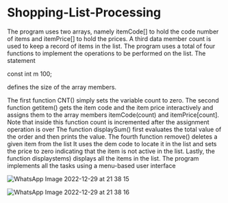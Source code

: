 # Shopping-List-Processing
The program uses two arrays, namely itemCode[] to hold the code number of items and itemPrice[] to hold the prices. A third data member count is used to keep a record of items in the list. The program uses a total of four functions to implement the operations to be performed on the list. The statement

const int m 100;

defines the size of the array members.

The first function CNT() simply sets the variable count to zero. The second function getitem() gets the item code and the item price interactively and assigns them to the array members itemCode(count) and itemPrice[count]. Note that inside this function count is incremented after the assignment operation is over The function displaySum() first evaluates the total value of the order and then prints the value. The fourth function remove() deletes a given item from the list It uses the dem code to locate it in the list and sets the price to zero indicating that the item is not active in the list. Lastly, the function displaystems) displays all the items in the list. 
The program implements all the tasks using a menu-based user interface

![WhatsApp Image 2022-12-29 at 21 38 15](https://user-images.githubusercontent.com/72677771/209980156-64e44e30-0a8c-4b83-853b-0fe6211b3ea4.jpg)

![WhatsApp Image 2022-12-29 at 21 38 16](https://user-images.githubusercontent.com/72677771/209980178-d37e9349-6863-45cc-bfca-f30415f16bb9.jpg)
